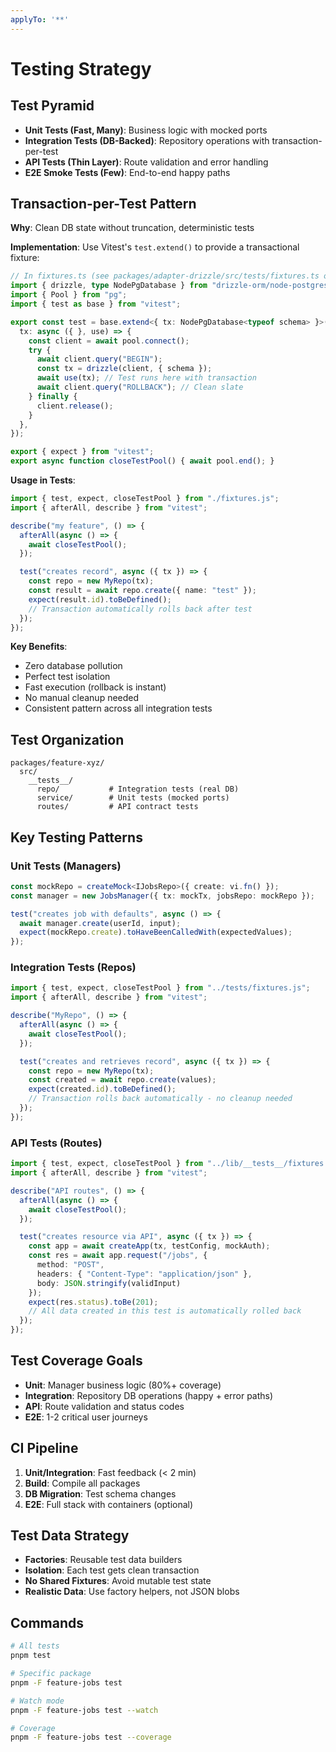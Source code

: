 ```yaml
---
applyTo: '**'
---
```


# Testing Strategy

## Test Pyramid

- **Unit Tests (Fast, Many)**: Business logic with mocked ports
- **Integration Tests (DB-Backed)**: Repository operations with transaction-per-test
- **API Tests (Thin Layer)**: Route validation and error handling
- **E2E Smoke Tests (Few)**: End-to-end happy paths

## Transaction-per-Test Pattern

**Why**: Clean DB state without truncation, deterministic tests

**Implementation**: Use Vitest's `test.extend()` to provide a transactional fixture:

```typescript
// In fixtures.ts (see packages/adapter-drizzle/src/tests/fixtures.ts or apps/api/src/lib/__tests__/fixtures.ts)
import { drizzle, type NodePgDatabase } from "drizzle-orm/node-postgres";
import { Pool } from "pg";
import { test as base } from "vitest";

export const test = base.extend<{ tx: NodePgDatabase<typeof schema> }>({
  tx: async ({ }, use) => {
    const client = await pool.connect();
    try {
      await client.query("BEGIN");
      const tx = drizzle(client, { schema });
      await use(tx); // Test runs here with transaction
      await client.query("ROLLBACK"); // Clean slate
    } finally {
      client.release();
    }
  },
});

export { expect } from "vitest";
export async function closeTestPool() { await pool.end(); }
```

**Usage in Tests**:

```typescript
import { test, expect, closeTestPool } from "./fixtures.js";
import { afterAll, describe } from "vitest";

describe("my feature", () => {
  afterAll(async () => {
    await closeTestPool();
  });

  test("creates record", async ({ tx }) => {
    const repo = new MyRepo(tx);
    const result = await repo.create({ name: "test" });
    expect(result.id).toBeDefined();
    // Transaction automatically rolls back after test
  });
});
```

**Key Benefits**:
- Zero database pollution
- Perfect test isolation
- Fast execution (rollback is instant)
- No manual cleanup needed
- Consistent pattern across all integration tests

## Test Organization

```
packages/feature-xyz/
  src/
    __tests__/
      repo/           # Integration tests (real DB)
      service/        # Unit tests (mocked ports)
      routes/         # API contract tests
```

## Key Testing Patterns

### Unit Tests (Managers)
```typescript
const mockRepo = createMock<IJobsRepo>({ create: vi.fn() });
const manager = new JobsManager({ tx: mockTx, jobsRepo: mockRepo });

test("creates job with defaults", async () => {
  await manager.create(userId, input);
  expect(mockRepo.create).toHaveBeenCalledWith(expectedValues);
});
```

### Integration Tests (Repos)
```typescript
import { test, expect, closeTestPool } from "../tests/fixtures.js";
import { afterAll, describe } from "vitest";

describe("MyRepo", () => {
  afterAll(async () => {
    await closeTestPool();
  });

  test("creates and retrieves record", async ({ tx }) => {
    const repo = new MyRepo(tx);
    const created = await repo.create(values);
    expect(created.id).toBeDefined();
    // Transaction rolls back automatically - no cleanup needed
  });
});
```

### API Tests (Routes)
```typescript
import { test, expect, closeTestPool } from "../lib/__tests__/fixtures.js";
import { afterAll, describe } from "vitest";

describe("API routes", () => {
  afterAll(async () => {
    await closeTestPool();
  });

  test("creates resource via API", async ({ tx }) => {
    const app = await createApp(tx, testConfig, mockAuth);
    const res = await app.request("/jobs", {
      method: "POST",
      headers: { "Content-Type": "application/json" },
      body: JSON.stringify(validInput)
    });
    expect(res.status).toBe(201);
    // All data created in this test is automatically rolled back
  });
});
```

## Test Coverage Goals

- **Unit**: Manager business logic (80%+ coverage)
- **Integration**: Repository DB operations (happy + error paths)
- **API**: Route validation and status codes
- **E2E**: 1-2 critical user journeys

## CI Pipeline

1. **Unit/Integration**: Fast feedback (< 2 min)
2. **Build**: Compile all packages
3. **DB Migration**: Test schema changes
4. **E2E**: Full stack with containers (optional)

## Test Data Strategy

- **Factories**: Reusable test data builders
- **Isolation**: Each test gets clean transaction
- **No Shared Fixtures**: Avoid mutable test state
- **Realistic Data**: Use factory helpers, not JSON blobs

## Commands

```bash
# All tests
pnpm test

# Specific package
pnpm -F feature-jobs test

# Watch mode
pnpm -F feature-jobs test --watch

# Coverage
pnpm -F feature-jobs test --coverage
```
